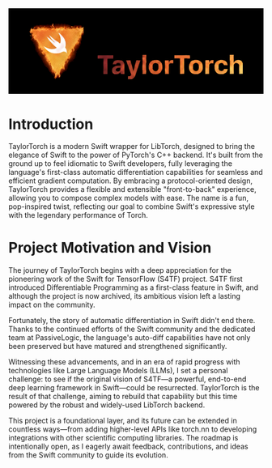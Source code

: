 <img src="assets/TaylorTorch_logo_horizontal_dark_v4.png" alt="TaylorTorch" width="1000">

# Introduction
TaylorTorch is a modern Swift wrapper for LibTorch, designed to bring the elegance of Swift to the power of PyTorch's C++ backend. It's built from the ground up to feel idiomatic to Swift developers, fully leveraging the language's first-class automatic differentiation capabilities for seamless and efficient gradient computation. By embracing a protocol-oriented design, TaylorTorch provides a flexible and extensible "front-to-back" experience, allowing you to compose complex models with ease. The name is a fun, pop-inspired twist, reflecting our goal to combine Swift's expressive style with the legendary performance of Torch.

# Project Motivation and Vision
The journey of TaylorTorch begins with a deep appreciation for the pioneering work of the Swift for TensorFlow (S4TF) project. S4TF first introduced Differentiable Programming as a first-class feature in Swift, and although the project is now archived, its ambitious vision left a lasting impact on the community.

Fortunately, the story of automatic differentiation in Swift didn't end there. Thanks to the continued efforts of the Swift community and the dedicated team at PassiveLogic, the language's auto-diff capabilities have not only been preserved but have matured and strengthened significantly.

Witnessing these advancements, and in an era of rapid progress with technologies like Large Language Models (LLMs), I set a personal challenge: to see if the original vision of S4TF—a powerful, end-to-end deep learning framework in Swift—could be resurrected. TaylorTorch is the result of that challenge, aiming to rebuild that capability but this time powered by the robust and widely-used LibTorch backend.

This project is a foundational layer, and its future can be extended in countless ways—from adding higher-level APIs like torch.nn to developing integrations with other scientific computing libraries. The roadmap is intentionally open, as I eagerly await feedback, contributions, and ideas from the Swift community to guide its evolution.
